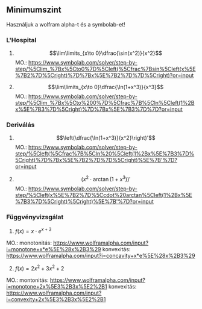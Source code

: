 ## Minimumszint

Használjuk a wolfram alpha-t és a symbolab-et!

### L'Hospital

1. $$\lim\limits_{x\to 0}\dfrac{\sin(x^2)}{x^2}$$
MO.: https://www.symbolab.com/solver/step-by-step/%5Clim_%7Bx%5Cto0%7D%5Cleft(%5Cfrac%7Bsin%5Cleft(x%5E%7B2%7D%5Cright)%7D%7Bx%5E%7B2%7D%7D%5Cright)?or=input

2. $$\lim\limits_{x\to 0}\dfrac{\ln(1+x^3)}{x^3}$$
MO.: https://www.symbolab.com/solver/step-by-step/%5Clim_%7Bx%5Cto%200%7D%5Cfrac%7B%5Cln%5Cleft(1%2Bx%5E%7B3%7D%5Cright)%7D%7Bx%5E%7B3%7D%7D?or=input

### Deriválás

1. $$\left(\dfrac{\ln(1+x^3)}{x^2}\right)'$$
MO.: https://www.symbolab.com/solver/step-by-step/%5Cleft(%5Cfrac%7B%5Cln%20%5Cleft(1%2Bx%5E%7B3%7D%5Cright)%7D%7Bx%5E%7B2%7D%7D%5Cright)%5E%7B'%7D?or=input

2. $$\left(x^2\cdot \arctan\left(1+x^3\right)\right)'$$
MO.: https://www.symbolab.com/solver/step-by-step/%5Cleft(x%5E%7B2%7D%5Ccdot%20arctan%5Cleft(1%2Bx%5E%7B3%7D%5Cright)%5Cright)%5E%7B'%7D?or=input

### Függvényvizsgálat

1. $f(x)=x\cdot e^{x+3}$

MO.: monotonitás: https://www.wolframalpha.com/input?i=monotone+x*e%5E%28x%2B3%29
konvexitás: https://www.wolframalpha.com/input?i=concavity+x*e%5E%28x%2B3%29

2. $f(x)=2x^2+3x^2+2$

MO.: montonitás: https://www.wolframalpha.com/input?i=monotone+2x%5E3%2B3x%5E2%2B1
konvexitás: https://www.wolframalpha.com/input?i=convexity+2x%5E3%2B3x%5E2%2B1

###
